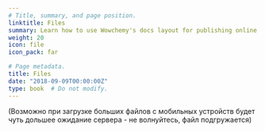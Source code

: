```yaml
---
# Title, summary, and page position.
linktitle: Files
summary: Learn how to use Wowchemy's docs layout for publishing online courses, software documentation, and tutorials.
weight: 20
icon: file
icon_pack: far

# Page metadata.
title: Files
date: "2018-09-09T00:00:00Z"
type: book  # Do not modify.
---
```


(Возможно при загрузке больших файлов с мобильных устройств будет чуть дольшее ожидание сервера - не волнуйтесь, файл подгружается)
